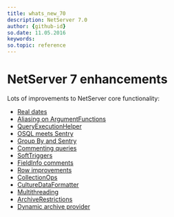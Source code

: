```yaml
---
title: whats_new_70
description: NetServer 7.0
author: {github-id}
so.date: 11.05.2016
keywords:
so.topic: reference
---
```


# NetServer 7 enhancements

Lots of improvements to NetServer core functionality:

* [Real dates][1]
* [Aliasing on ArgumentFunctions][2]
* [QueryExecutionHelper][3]
* [OSQL meets Sentry][4]
* [Group By and Sentry][5]
* [Commenting queries][6]
* [SoftTriggers][7]
* [FieldInfo comments][8]
* [Row improvements][9]
* [CollectionOps][10]
* [CultureDataFormatter][11]
* [Multithreading][12]
* [ArchiveRestrictions][13]
* [Dynamic archive provider][14]

<!-- Referenced links -->
[1]: real-dates.md
[2]: aliasing-on-argumentfunctions.md
[3]: queryexecutionhelper.md
[4]: osql-meets-sentry.md
[5]: groupby-and-sentry.md
[6]: commenting-queries.md
[7]: softtriggers.md
[8]: fieldinfo-comments.md
[9]: row-improvements.md
[10]: collectionops.md
[11]: culturedataformatter.md
[12]: multithreading.md
[13]: archiverestrictions.md
[14]: dynamic-archive-provider.md
